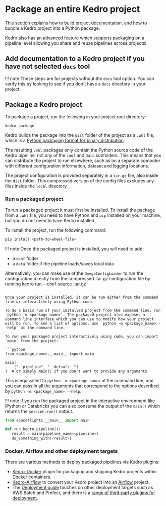 # Package an entire Kedro project

This section explains how to build project documentation, and how to bundle a Kedro project into a Python package.

Kedro also has an advanced feature which supports packaging on a pipeline level allowing you share and reuse pipelines across projects!

## Add documentation to a Kedro project if you have not selected `docs` tool

!!! note
    These steps are for projects without the `docs` tool option. You can verify this by looking to see if you don't have a `docs` directory in your project.


## Package a Kedro project

To package a project, run the following in your project root directory:

```bash
kedro package
```

Kedro builds the package into the `dist` folder of the project as a `.whl` file, which is a [Python packaging format for binary distribution](https://packaging.python.org/en/latest/overview/#python-binary-distributions).

The resulting `.whl` packages only contain the Python source code of the Kedro pipeline, not any of the `conf` and `data` subfolders. This means that you can distribute the project to run elsewhere, such as on a separate computer with different configuration information, dataset and logging locations.

The project configuration is provided separately in a `tar.gz` file, also inside the `dist` folder. This compressed version of the config files excludes any files inside the `local` directory.

### Run a packaged project

To run a packaged project it must first be installed. To install the package from a `.whl` file, you need to have Python and `pip` installed on your machine, but you do not need to have Kedro installed.

To install the project, run the following command:

```bash
pip install <path-to-wheel-file>
```

!!! note
    Once the packaged project is installed, you will need to add:

* a `conf` folder
* a `data` folder if the pipeline loads/saves local data

Alternatively, you can make use of the ``OmegaConfigLoader`` to run the configuration directly from the compressed .tar.gz configuration file by running
kedro run --conf-source <path-to-compressed-config>.tar.gz
```

Once your project is installed, it can be run either from the command line or interactively using Python code.

To do a basic run of your installed project from the command line, run `python -m <package_name>`. The packaged project also exposes a command line interface which you can use to modify how your project will be run. To see a list of options, use `python -m <package_name> --help` at the command line.

To run your packaged project interactively using code, you can import `main` from the project:

```python
from <package_name>.__main__ import main

main(
    ["--pipeline", "__default__"]
)  # or simply main() if you don't want to provide any arguments
```

This is equivalent to `python -m <package_name>` at the command line, and you can pass in all the arguments that correspond to the options described by `python -m <package_name> --help`.

!!! note
    If you run the packaged project in the interactive environment like IPython or Databricks you can also consume the output of the `main()`
    which returns the `session.run()` output.

```python
from spaceflights.__main__ import main

def run_kedro_pipeline():
   result = main(pipeline_name=<pipeline>)
   do_something_with(<result>)
```

### Docker, Airflow and other deployment targets

There are various methods to deploy packaged pipelines via Kedro plugins:

* [Kedro-Docker](https://github.com/kedro-org/kedro-plugins/tree/main/kedro-docker) plugin for packaging and shipping Kedro projects within [Docker](https://www.docker.com/) containers.
* [Kedro-Airflow](https://github.com/kedro-org/kedro-plugins/tree/main/kedro-airflow) to convert your Kedro project into an [Airflow](https://airflow.apache.org/) project.
* The [Deployment guide](../deploy/index.md) touches on other deployment targets such as AWS Batch and Prefect, and there is a [range of third-party plugins for deployment](../extend/plugins.md#community-developed-plugins).
